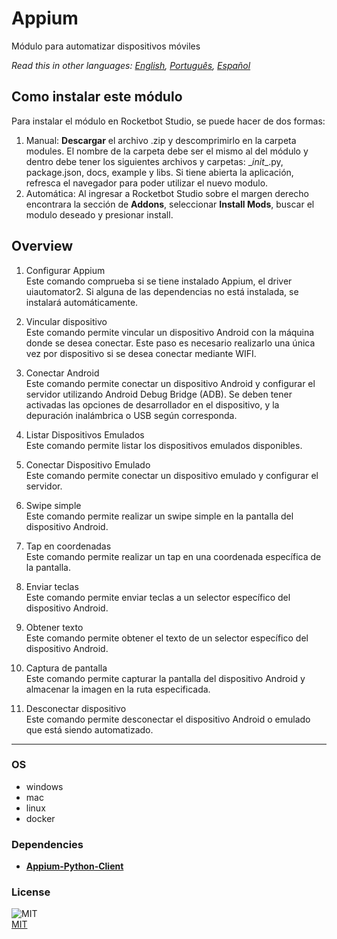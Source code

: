 # Appium
  
Módulo para automatizar dispositivos móviles  

*Read this in other languages: [English](README.md), [Português](README.pr.md), [Español](README.es.md)*

## Como instalar este módulo
  
Para instalar el módulo en Rocketbot Studio, se puede hacer de dos formas:
1. Manual: __Descargar__ el archivo .zip y descomprimirlo en la carpeta modules. El nombre de la carpeta debe ser el mismo al del módulo y dentro debe tener los siguientes archivos y carpetas: \__init__.py, package.json, docs, example y libs. Si tiene abierta la aplicación, refresca el navegador para poder utilizar el nuevo modulo.
2. Automática: Al ingresar a Rocketbot Studio sobre el margen derecho encontrara la sección de **Addons**, seleccionar **Install Mods**, buscar el modulo deseado y presionar install.  


## Overview


1. Configurar Appium  
Este comando comprueba si se tiene instalado Appium, el driver uiautomator2. Si alguna de las dependencias no está instalada, se instalará automáticamente.

2. Vincular dispositivo  
Este comando permite vincular un dispositivo Android con la máquina donde se desea conectar. Este paso es necesario realizarlo una única vez por dispositivo si se desea conectar mediante WIFI.

3. Conectar Android  
Este comando permite conectar un dispositivo Android y configurar el servidor utilizando Android Debug Bridge (ADB). Se deben tener activadas las opciones de desarrollador en el dispositivo, y la depuración inalámbrica o USB según corresponda.

4. Listar Dispositivos Emulados  
Este comando permite listar los dispositivos emulados disponibles.

5. Conectar Dispositivo Emulado  
Este comando permite conectar un dispositivo emulado y configurar el servidor.

6. Swipe simple  
Este comando permite realizar un swipe simple en la pantalla del dispositivo Android.

7. Tap en coordenadas  
Este comando permite realizar un tap en una coordenada específica de la pantalla.

8. Enviar teclas  
Este comando permite enviar teclas a un selector específico del dispositivo Android.

9. Obtener texto  
Este comando permite obtener el texto de un selector específico del dispositivo Android.

10. Captura de pantalla  
Este comando permite capturar la pantalla del dispositivo Android y almacenar la imagen en la ruta especificada.

11. Desconectar dispositivo  
Este comando permite desconectar el dispositivo Android o emulado que está siendo automatizado.  




----
### OS

- windows
- mac
- linux
- docker

### Dependencies
- [**Appium-Python-Client**](https://pypi.org/project/Appium-Python-Client/)
### License
  
![MIT](https://camo.githubusercontent.com/107590fac8cbd65071396bb4d04040f76cde5bde/687474703a2f2f696d672e736869656c64732e696f2f3a6c6963656e73652d6d69742d626c75652e7376673f7374796c653d666c61742d737175617265)  
[MIT](http://opensource.org/licenses/mit-license.ph)